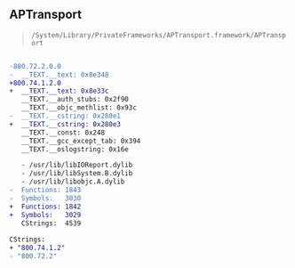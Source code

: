 ## APTransport

> `/System/Library/PrivateFrameworks/APTransport.framework/APTransport`

```diff

-800.72.2.0.0
-  __TEXT.__text: 0x8e348
+800.74.1.2.0
+  __TEXT.__text: 0x8e33c
   __TEXT.__auth_stubs: 0x2f90
   __TEXT.__objc_methlist: 0x93c
-  __TEXT.__cstring: 0x280e1
+  __TEXT.__cstring: 0x280e3
   __TEXT.__const: 0x248
   __TEXT.__gcc_except_tab: 0x394
   __TEXT.__oslogstring: 0x16e

   - /usr/lib/libIOReport.dylib
   - /usr/lib/libSystem.B.dylib
   - /usr/lib/libobjc.A.dylib
-  Functions: 1843
-  Symbols:   3030
+  Functions: 1842
+  Symbols:   3029
   CStrings:  4539
 
CStrings:
+ "800.74.1.2"
- "800.72.2"

```
